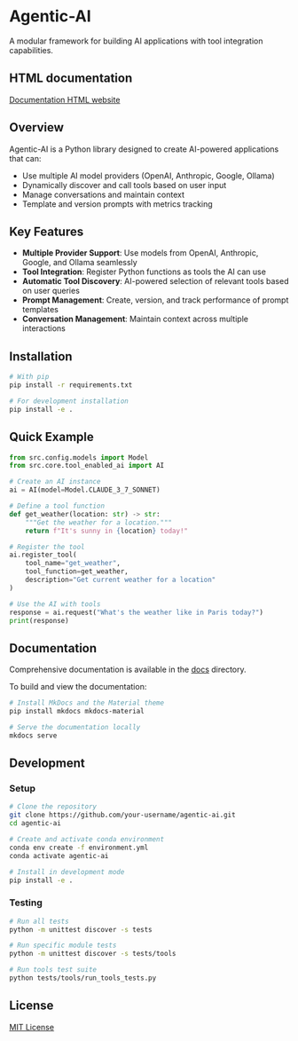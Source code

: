 # Agentic-AI

A modular framework for building AI applications with tool integration capabilities.

## HTML documentation

[Documentation HTML website](./../site/index.html)

## Overview

Agentic-AI is a Python library designed to create AI-powered applications that can:

- Use multiple AI model providers (OpenAI, Anthropic, Google, Ollama)
- Dynamically discover and call tools based on user input
- Manage conversations and maintain context
- Template and version prompts with metrics tracking

## Key Features

- **Multiple Provider Support**: Use models from OpenAI, Anthropic, Google, and Ollama seamlessly
- **Tool Integration**: Register Python functions as tools the AI can use
- **Automatic Tool Discovery**: AI-powered selection of relevant tools based on user queries
- **Prompt Management**: Create, version, and track performance of prompt templates
- **Conversation Management**: Maintain context across multiple interactions

## Installation

```bash
# With pip
pip install -r requirements.txt

# For development installation
pip install -e .
```

## Quick Example

```python
from src.config.models import Model
from src.core.tool_enabled_ai import AI

# Create an AI instance
ai = AI(model=Model.CLAUDE_3_7_SONNET)

# Define a tool function
def get_weather(location: str) -> str:
    """Get the weather for a location."""
    return f"It's sunny in {location} today!"

# Register the tool
ai.register_tool(
    tool_name="get_weather",
    tool_function=get_weather,
    description="Get current weather for a location"
)

# Use the AI with tools
response = ai.request("What's the weather like in Paris today?")
print(response)
```

## Documentation

Comprehensive documentation is available in the [docs](docs/) directory.

To build and view the documentation:

```bash
# Install MkDocs and the Material theme
pip install mkdocs mkdocs-material

# Serve the documentation locally
mkdocs serve
```

## Development

### Setup

```bash
# Clone the repository
git clone https://github.com/your-username/agentic-ai.git
cd agentic-ai

# Create and activate conda environment
conda env create -f environment.yml
conda activate agentic-ai

# Install in development mode
pip install -e .
```

### Testing

```bash
# Run all tests
python -m unittest discover -s tests

# Run specific module tests
python -m unittest discover -s tests/tools

# Run tools test suite
python tests/tools/run_tools_tests.py
```

## License

[MIT License](LICENSE)

